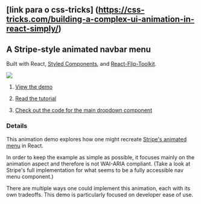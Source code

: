## [link para o css-tricks] (https://css-tricks.com/building-a-complex-ui-animation-in-react-simply/)
## A Stripe-style animated navbar menu
Built with React, [Styled Components](https://www.styled-components.com/), and [React-Flip-Toolkit](https://github.com/aholachek/react-flip-toolkit).

<a href="https://aholachek.github.io/react-stripe-menu">
<img src="./menu.gif">
</a>

1. [View the demo](https://aholachek.github.io/react-stripe-menu)

2. [Read the tutorial](https://css-tricks.com/building-a-complex-ui-animation-in-react-simply/)


3. [Check out the code for the main dropdown component](https://github.com/aholachek/react-stripe-menu/blob/master/src/DropdownContainer/index.js)

### Details

This animation demo explores how one might recreate [Stripe's animated menu](https://stripe.com/) in React.

In order to keep the example as simple as possible, it focuses mainly on the animation aspect and therefore is not WAI-ARIA compliant. (Take a look at Stripe's full implementation for what seems to be a fully accessible nav menu component.)

There are multiple ways one could implement this animation, each with its own tradeoffs. This demo is particularly focused on developer ease of use.
